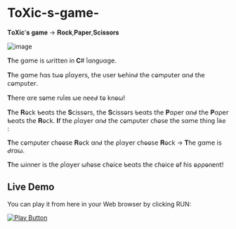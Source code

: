 # ToXic-s-game-
𝐓𝐨𝐗𝐢𝐜'𝐬 𝐠𝐚𝐦𝐞 -> 𝐑𝐨𝐜𝐤,𝐏𝐚𝐩𝐞𝐫,𝐒𝐜𝐢𝐬𝐬𝐨𝐫𝐬

![image](https://user-images.githubusercontent.com/122994130/214100661-499615e2-f13f-48f6-9e16-620a03c886f4.png)

𝐓ɦ𝖾 𝗀αꭑ𝖾 𝗂𝗌 ω𝗋𝗂𝗍𝗍𝖾𐓣 𝗂𐓣 𝐂# ᥣα𐓣𝗀υα𝗀𝖾.

𝐓ɦ𝖾 𝗀αꭑ𝖾 ɦα𝗌 𝗍ωⱺ ρᥣα𝗒𝖾𝗋𝗌, 𝗍ɦ𝖾 υ𝗌𝖾𝗋 ᑲ𝖾ɦ𝗂𐓣ᑯ 𝗍ɦ𝖾 𝖼ⱺꭑρυ𝗍𝖾𝗋 α𐓣ᑯ 𝗍ɦ𝖾 𝖼ⱺꭑρυ𝗍𝖾𝗋.

𝐓ɦ𝖾𝗋𝖾 α𝗋𝖾 𝗌ⱺꭑ𝖾 𝗋υᥣ𝖾𝗌 ω𝖾 𐓣𝖾𝖾ᑯ 𝗍ⱺ 𝗄𐓣ⱺω!

𝐓ɦ𝖾 𝐑ⱺ𝖼𝗄 ᑲ𝖾α𝗍𝗌 𝗍ɦ𝖾 𝐒𝖼𝗂𝗌𝗌ⱺ𝗋𝗌, 𝗍ɦ𝖾 𝐒𝖼𝗂𝗌𝗌ⱺ𝗋𝗌 ᑲ𝖾α𝗍𝗌 𝗍ɦ𝖾 𝐏αρ𝖾𝗋 α𐓣ᑯ 𝗍ɦ𝖾 𝐏αρ𝖾𝗋 ᑲ𝖾α𝗍𝗌 𝗍ɦ𝖾 𝐑ⱺ𝖼𝗄. 𝚰𝖿 𝗍ɦ𝖾 ρᥣα𝗒𝖾𝗋 α𐓣ᑯ 𝗍ɦ𝖾 𝖼ⱺꭑρυ𝗍𝖾𝗋 𝖼ɦⱺ𝗌𝖾 𝗍ɦ𝖾 𝗌αꭑ𝖾 𝗍ɦ𝗂𐓣𝗀 ᥣ𝗂𝗄𝖾 :

𝐓ɦ𝖾 𝖼ⱺꭑρυ𝗍𝖾𝗋 𝖼ɦⱺⱺ𝗌𝖾 𝐑ⱺ𝖼𝗄 α𐓣ᑯ 𝗍ɦ𝖾 ρᥣα𝗒𝖾𝗋 𝖼ɦⱺⱺ𝗌𝖾 𝐑ⱺ𝖼𝗄 -> 𝐓ɦ𝖾 𝗀αꭑ𝖾 𝗂𝗌 ᑯ𝗋αω.

𝐓ɦ𝖾 ω𝗂𐓣𐓣𝖾𝗋 𝗂𝗌 𝗍ɦ𝖾 ρᥣα𝗒𝖾𝗋 ωɦⱺ𝗌𝖾 𝖼ɦⱺ𝗂𝖼𝖾 ᑲ𝖾α𝗍𝗌 𝗍ɦ𝖾 𝖼ɦⱺ𝗂𝖼𝖾 ⱺ𝖿 ɦ𝗂𝗌 ⱺρρⱺ𐓣𝖾𐓣𝗍!

## Live Demo

You can play it from here in your Web browser by clicking RUN:

[<img alt="Play Button" src="https://user-images.githubusercontent.com/122994130/214110847-64ef60a3-bd07-4262-8426-496be4d4343f.png" />](https://replit.com/@93ToXic93/RockPaperScissors-Game-by-ToXic#Main.cs)
